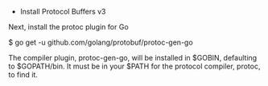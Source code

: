* Install Protocol Buffers v3

Next, install the protoc plugin for Go

$ go get -u github.com/golang/protobuf/protoc-gen-go

The compiler plugin, protoc-gen-go, will be installed in $GOBIN, defaulting to $GOPATH/bin. It must be in your $PATH for the protocol compiler, protoc, to find it.